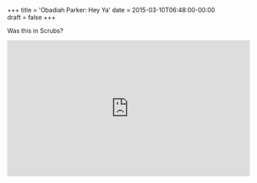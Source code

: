 +++
title = 'Obadiah Parker: Hey Ya'
date = 2015-03-10T06:48:00-00:00
draft = false
+++

Was this in Scrubs?

<iframe width="560" height="315" src="https://www.youtube.com/embed/c745E7T_Wvg?si=v84hTwrPJo8JCYoV" title="YouTube video player" frameborder="0" allow="accelerometer; autoplay; clipboard-write; encrypted-media; gyroscope; picture-in-picture; web-share" referrerpolicy="strict-origin-when-cross-origin" allowfullscreen></iframe>
